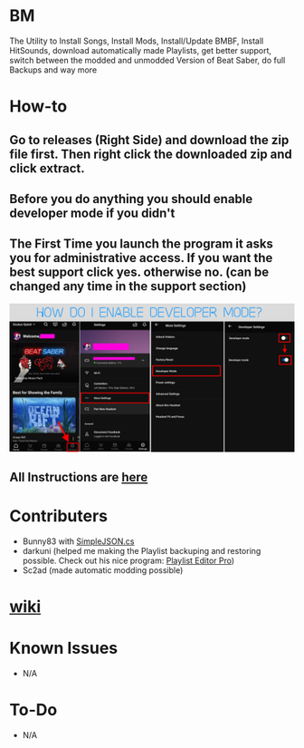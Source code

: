 # BM
The Utility to Install Songs, Install Mods, Install/Update BMBF, Install HitSounds, download automatically made Playlists, get better support, switch between the modded and unmodded Version of Beat Saber, do full Backups and way more
# How-to
## **Go to releases (Right Side) and download the zip file first. Then right click the downloaded zip and click extract.**
## **Before you do anything you should enable developer mode if you didn't**
## The First Time you launch the program it asks you for administrative access. If you want the best support click yes. otherwise no. (can be changed any time in the support section)
![EnableDevMode](https://github.com/ComputerElite/wiki/blob/main/BM/EnableDevMode.png)

## All Instructions are [here](https://github.com/ComputerElite/wiki/wiki/BM)

# Contributers
- Bunny83 with [SimpleJSON.cs](https://github.com/Bunny83/SimpleJSON/blob/master/SimpleJSON.cs)
- darkuni (helped me making the Playlist backuping and restoring possible. Check out his nice program: [Playlist Editor Pro](https://beatsaberquest.com/bmbf/my-tools/playlist-editor-pro/#:~:text=Playlist%20Editor%20Pro%20is%20a,details%20and%20download%20it%20here.))
- Sc2ad (made automatic modding possible)
# [wiki](https://github.com/ComputerElite/wiki)

# Known Issues
- N/A

# To-Do
- N/A

